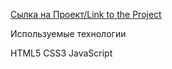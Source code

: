 [Сылка на Проект/Link to the Project](https://edabgaryan.github.io/beauty/#)

Используемые технологии

HTML5
CSS3
JavaScript
